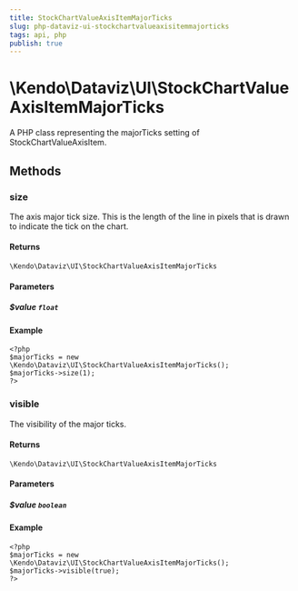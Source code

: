 ```yaml
---
title: StockChartValueAxisItemMajorTicks
slug: php-dataviz-ui-stockchartvalueaxisitemmajorticks
tags: api, php
publish: true
---
```


# \Kendo\Dataviz\UI\StockChartValueAxisItemMajorTicks

A PHP class representing the majorTicks setting of StockChartValueAxisItem.


## Methods

### size
The axis major tick size. This is the length of the line in pixels that is drawn to indicate the tick on the chart.

#### Returns
`\Kendo\Dataviz\UI\StockChartValueAxisItemMajorTicks`

#### Parameters

##### $value `float`



#### Example 
    <?php
    $majorTicks = new \Kendo\Dataviz\UI\StockChartValueAxisItemMajorTicks();
    $majorTicks->size(1);
    ?>

### visible
The visibility of the major ticks.

#### Returns
`\Kendo\Dataviz\UI\StockChartValueAxisItemMajorTicks`

#### Parameters

##### $value `boolean`



#### Example 
    <?php
    $majorTicks = new \Kendo\Dataviz\UI\StockChartValueAxisItemMajorTicks();
    $majorTicks->visible(true);
    ?>

